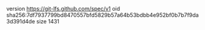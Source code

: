 version https://git-lfs.github.com/spec/v1
oid sha256:7df7937799bd8470557bfd5829b57a64b53bdbb4e952bf0b7b7f9da3d391d4de
size 1431
